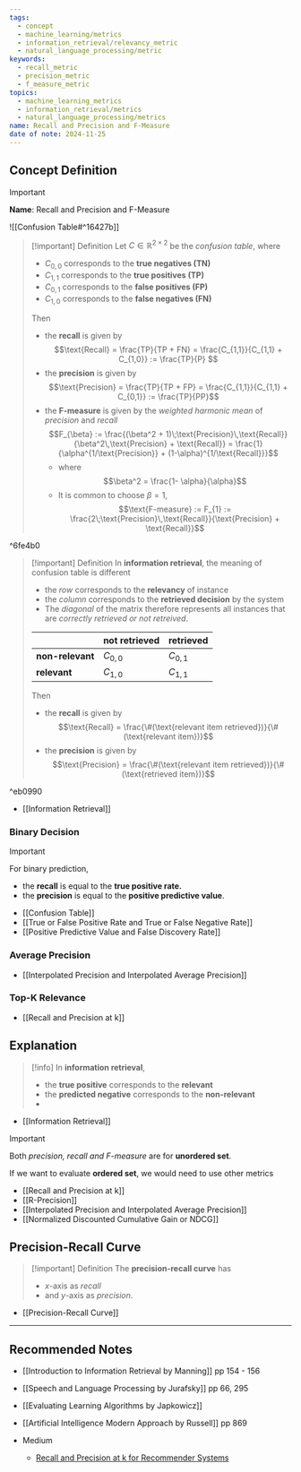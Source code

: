 ```yaml
---
tags:
  - concept
  - machine_learning/metrics
  - information_retrieval/relevancy_metric
  - natural_language_processing/metric
keywords:
  - recall_metric
  - precision_metric
  - f_measure_metric
topics:
  - machine_learning_metrics
  - information_retrieval/metrics
  - natural_language_processing/metrics
name: Recall and Precision and F-Measure
date of note: 2024-11-25
---
```

## Concept Definition

>[!important]
>**Name**: Recall and Precision and F-Measure

![[Confusion Table#^16427b]]

>[!important] Definition
>Let $C\in \mathbb{R}^{2\times2}$ be the *confusion table*, where
>- $C_{0,0}$ corresponds to the **true negatives (TN)**
>- $C_{1,1}$ corresponds to the **true positives (TP)**
>- $C_{0,1}$ corresponds to the **false positives (FP)**
>- $C_{1,0}$ corresponds to the **false negatives (FN)**  
>  
>Then 
>- the **recall** is given by $$\text{Recall} = \frac{TP}{TP + FN} = \frac{C_{1,1}}{C_{1,1} + C_{1,0}} := \frac{TP}{P} $$ 
>- the **precision** is given by $$\text{Precision} = \frac{TP}{TP + FP} = \frac{C_{1,1}}{C_{1,1} + C_{0,1}} := \frac{TP}{PP}$$ 
>- the **F-measure** is given by the *weighted harmonic mean* of *precision* and *recall* $$F_{\beta} := \frac{(\beta^2 + 1)\;\text{Precision}\,\text{Recall}}{\beta^2\,\text{Precision} + \text{Recall}} = \frac{1}{\alpha^{1/\text{Precision}} + (1-\alpha)^{1/\text{Recall}}}$$
>	- where $$\beta^2 = \frac{1- \alpha}{\alpha}$$
>	- It is common to choose $\beta=1$,  $$\text{F-measure} := F_{1} := \frac{2\;\text{Precision}\,\text{Recall}}{\text{Precision} + \text{Recall}}$$

^6fe4b0

>[!important] Definition
>In **information retrieval**, the meaning of confusion table is different
>- the *row* corresponds to the **relevancy** of instance
>- the *column* corresponds to the **retrieved decision** by the system
>- The *diagonal* of the matrix therefore represents all instances that are *correctly retrieved or not retreived*.
>
>|                   | **not retrieved**  | **retrieved**  |
>| ----------------- | ---------------------- | ---------------------- |
>| **non-relevant**  | $C_{0,0}$              | $C_{0,1}$              |
>| **relevant**  | $C_{1,0}$              | $C_{1,1}$              |
>
>Then 
>- the **recall** is given by $$\text{Recall} = \frac{\#(\text{relevant item retrieved})}{\#(\text{relevant item})}$$ 
>- the **precision** is given by $$\text{Precision} = \frac{\#(\text{relevant item retrieved})}{\#(\text{retrieved item})}$$ 

^eb0990

- [[Information Retrieval]]

### Binary Decision

>[!important]
>For binary prediction,
>- the **recall** is equal to the **true positive rate.**
>- the **precision** is equal to the **positive predictive value**.

- [[Confusion Table]]
- [[True or False Positive Rate and True or False Negative Rate]]
- [[Positive Predictive Value and False Discovery Rate]]


### Average Precision

- [[Interpolated Precision and Interpolated Average Precision]]


### Top-K Relevance

- [[Recall and Precision at k]]


## Explanation

>[!info]
>In **information retrieval**, 
>- the **true positive** corresponds to the **relevant**
>- the **predicted negative** corresponds to the **non-relevant**
>- 

- [[Information Retrieval]]

>[!important]
>Both *precision, recall and F-measure* are for **unordered set**.
>
>If we want to evaluate **ordered set**, we would need to use other metrics

- [[Recall and Precision at k]]
- [[R-Precision]]
- [[Interpolated Precision and Interpolated Average Precision]]
- [[Normalized Discounted Cumulative Gain or NDCG]]


## Precision-Recall Curve

>[!important] Definition
>The **precision-recall curve** has
>- $x$-axis as *recall*
>- and $y$-axis as *precision*.

- [[Precision-Recall Curve]]


-----------
##  Recommended Notes


- [[Introduction to Information Retrieval by Manning]] pp 154 - 156
- [[Speech and Language Processing by Jurafsky]] pp 66, 295
- [[Evaluating Learning Algorithms by Japkowicz]]
- [[Artificial Intelligence Modern Approach by Russell]] pp 869

- Medium
	- [Recall and Precision at k for Recommender Systems](https://medium.com/@m_n_malaeb/recall-and-precision-at-k-for-recommender-systems-618483226c54)